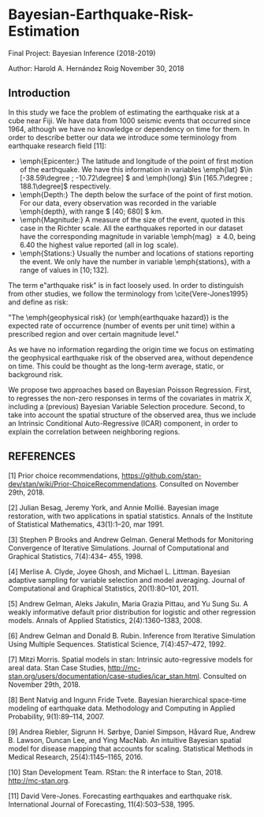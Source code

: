 # Bayesian-Earthquake-Risk-Estimation
Final Project: Bayesian Inference (2018-2019)

Author: Harold A. Hernández Roig
November 30, 2018

## Introduction

In this study we face the problem of estimating the earthquake risk at a cube near Fiji. We have data from 1000 seismic events that occurred since 1964, although we have no knowledge or dependency on time for them. In order to describe better our data we introduce some terminology from earthquake research field [11]:

* \emph{Epicenter:} The latitude and longitude of the point of first motion of the earthquake. We have this information in variables \emph{lat} $\in [-38.59\degree ; -10.72\degree] $ and \emph{long} $\in [165.7\degree
	 ; 188.1\degree]$ respectively. 
* \emph{Depth:} The depth below the surface of the point of first motion. For our data, every observation was recorded in the variable \emph{depth}, with range $ [40; 680]  $ km. 
* \emph{Magnitude:} A measure of the size of the event, quoted in this case in the Richter scale. All the earthquakes reported in our dataset have the corresponding magnitude in variable \emph{mag} $\geq 4.0$, being $6.40$ the highest value reported (all in $\log$ scale).
* \emph{Stations:} Usually the number and locations of stations reporting the event. We only have the number in variable \emph{stations}, with a range of values in $[10; 132]$.

The term e"arthquake risk" is in fact loosely used. In order to distinguish from other studies, we follow the terminology from \cite{Vere-Jones1995} and define as risk: 

"The \emph{geophysical risk} (or \emph{earthquake hazard}) is the expected rate of occurrence (number of events per unit time) within a prescribed region and over certain magnitude level."

As we have no information regarding the origin time we focus on estimating the geophysical earthquake risk of the observed area, without dependence on time. This could be thought as the long-term average, static, or background risk. 

We propose two approaches based on Bayesian Poisson Regression. First, to regresses the non-zero responses in terms of the covariates in matrix $X$, including a (previous) Bayesian Variable Selection procedure. Second, to take into account the spatial structure of the observed area, thus we include an Intrinsic Conditional Auto-Regressive (ICAR) component, in order to explain the correlation between neighboring regions.

## REFERENCES
[1] Prior choice recommendations, https://github.com/stan-dev/stan/wiki/Prior-ChoiceRecommendations. Consulted on November 29th, 2018.

[2] Julian Besag, Jeremy York, and Annie Mollié. Bayesian image restoration, with two applications in spatial statistics. Annals of the Institute of Statistical Mathematics, 43(1):1–20,
mar 1991.

[3] Stephen P Brooks and Andrew Gelman. General Methods for Monitoring Convergence
of Iterative Simulations. Journal of Computational and Graphical Statistics, 7(4):434–
455, 1998.

[4] Merlise A. Clyde, Joyee Ghosh, and Michael L. Littman. Bayesian adaptive sampling
for variable selection and model averaging. Journal of Computational and Graphical
Statistics, 20(1):80–101, 2011.

[5] Andrew Gelman, Aleks Jakulin, Maria Grazia Pittau, and Yu Sung Su. A weakly informative default prior distribution for logistic and other regression models. Annals of Applied
Statistics, 2(4):1360–1383, 2008.

[6] Andrew Gelman and Donald B. Rubin. Inference from Iterative Simulation Using Multiple Sequences. Statistical Science, 7(4):457–472, 1992.

[7] Mitzi Morris. Spatial models in stan: Intrinsic auto-regressive models for areal data. Stan
Case Studies, http://mc-stan.org/users/documentation/case-studies/icar_stan.html.
Consulted on November 29th, 2018.

[8] Bent Natvig and Ingunn Fride Tvete. Bayesian hierarchical space-time modeling of
earthquake data. Methodology and Computing in Applied Probability, 9(1):89–114, 2007.

[9] Andrea Riebler, Sigrunn H. Sørbye, Daniel Simpson, Håvard Rue, Andrew B. Lawson,
Duncan Lee, and Ying MacNab. An intuitive Bayesian spatial model for disease mapping that accounts for scaling. Statistical Methods in Medical Research, 25(4):1145–1165,
2016.

[10] Stan Development Team. RStan: the R interface to Stan, 2018. http://mc-stan.org.

[11] David Vere-Jones. Forecasting earthquakes and earthquake risk. International Journal
of Forecasting, 11(4):503–538, 1995.
